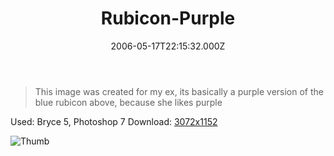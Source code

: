 ﻿---
coverImage: /images/fallback-post-header.png
date: '2006-05-17T22:15:32.000Z'
tags: []
title: Rubicon-Purple
oldUrl: /art/rubicon-purple
---

> This image was created for my ex, its basically a purple version of the blue rubicon above, because she likes purple

Used: Bryce 5, Photoshop 7
Download: [3072x1152](https://www.mikecann.blog/Images/Art-Full/Rubicon-Purple.jpg)

![Thumb](https://www.mikecann.blog/Images/Art-Thumbs/Rubicon-Purple.gif "Thumb")
